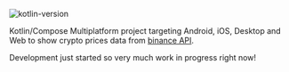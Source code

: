 ![kotlin-version](https://img.shields.io/badge/kotlin-2.0.10-blue?logo=kotlin)

Kotlin/Compose Multiplatform project targeting Android, iOS, Desktop and Web to show crypto prices data from [binance API](https://developers.binance.com/docs/binance-spot-api-docs/web-socket-streams).

Development just started so very much work in progress right now!


